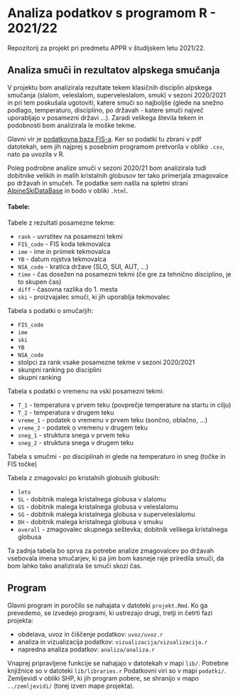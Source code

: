 # Analiza podatkov s programom R - 2021/22

Repozitorij za projekt pri predmetu APPR v študijskem letu 2021/22. 

## Analiza smuči in rezultatov alpskega smučanja

V projektu bom analizirala rezultate tekem klasičnih disciplin alpskega smučanja (slalom, veleslalom, superveleslalom, smuk) v sezoni 2020/2021 in pri tem poskušala ugotoviti, katere smuči so najboljše (glede na snežno podlago, temperaturo, disciplino, po državah - katere smuči največ uporabljajo v posamezni državi ...). Zaradi velikega števila tekem in podobnosti bom analizirala le moške tekme. 

Glavni vir je [podatkovna baza FIS-a](https://www.fis-ski.com/DB/alpine-skiing/calendar-results.html?eventselection=results&place=&sectorcode=AL&seasoncode=2021&categorycode=WC&disciplinecode=&gendercode=M&racedate=&racecodex=&nationcode=&seasonmonth=X-2021&saveselection=-1&seasonselection=). Ker so podatki tu zbrani v pdf datotekah, sem jih najprej s posebnim programom pretvorila v obliko `.csv`, nato pa uvozila v R.

Poleg podrobne analize smuči v sezoni 2020/21 bom analizirala tudi dobitnike velikih in malih kristalnih globusov ter tako primerjala zmagovalce po državah in smučeh. Te podatke sem našla na spletni strani [AlpineSkiDataBase](https://ski-db.com/db/stats/overall_m_gc.php) in bodo v obliki `.html`.

#### Tabele:
Tabele z rezultati posamezne tekme:
* `rank` - uvrstitev na posamezni tekmi
* `FIS_code` - FIS koda tekmovalca
* `ime` - ime in priimek tekmovalca
* `YB` - datum rojstva tekmovalca
* `NSA_code` - kratica države (SLO, SUI, AUT, ...)
* `time` - čas dosežen na posamezni tekmi (če gre za tehnično disciplino, je to skupen čas)
* `diff` - časovna razlika do 1. mesta
* `ski` - proizvajalec smuči, ki jih uporablja tekmovalec

Tabela s podatki o smučarjih:
* `FIS_code`
* `ime`
* `ski`
* `YB`
* `NSA_code`
* stolpci za rank vsake posamezne tekme v sezoni 2020/2021
* skunpni ranking po disciplini
* skupni ranking

Tabela s podatki o vremenu na vski posamezni tekmi:
* `T_1` - temperatura v prvem teku (povprečje temperature na startu in cilju)
* `T_2` - temperatura v drugem teku
* `vreme_1` - podatek o vremenu v prvem teku (sončno, oblačno, ...)
* `vreme_2` - podatek o vremenu v drugem teku
* `sneg_1` - struktura snega v prvem teku
* `sneg_2` - struktura snega v drugem teku

Tabela s smučmi - po disciplinah in glede na temperaturo in sneg (točke in FIS točke)

Tabela z zmagovalci po kristalnih globusih globusih:
* `leto`
* `SL` - dobitnik malega kristalnega globusa v slalomu
* `GS` - dobitnik malega kristalnega globusa v veleslalomu
* `SG` - dobitnik malega kristalnega globusa v superveleslalomu
* `DH` - dobitnik malega kristalnega globusa v smuku
* `overall` - zmagovalec skupnega seštevka; dobitnik velikega kristalnega globusa

Ta zadnja tabela bo sprva za potrebe analize zmagovalcev po državah vsebovala imena smučarjev, ki pa jim bom kasneje raje priredila smuči, da bom lahko tako analizirala še smuči skozi čas.

## Program

Glavni program in poročilo se nahajata v datoteki `projekt.Rmd`.
Ko ga prevedemo, se izvedejo programi, ki ustrezajo drugi, tretji in četrti fazi projekta:

* obdelava, uvoz in čiščenje podatkov: `uvoz/uvoz.r`
* analiza in vizualizacija podatkov: `vizualizacija/vizualizacija.r`
* napredna analiza podatkov: `analiza/analiza.r`

Vnaprej pripravljene funkcije se nahajajo v datotekah v mapi `lib/`.
Potrebne knjižnice so v datoteki `lib/libraries.r`
Podatkovni viri so v mapi `podatki/`.
Zemljevidi v obliki SHP, ki jih program pobere,
se shranijo v mapo `../zemljevidi/` (torej izven mape projekta).
